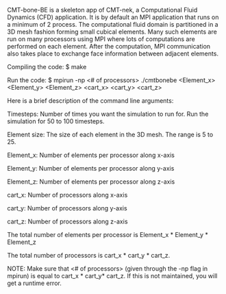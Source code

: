 CMT-bone-BE is a skeleton app of CMT-nek, a Computational Fluid Dynamics (CFD) application. 
It is by default an MPI application that runs on a minimum of 2 process.
The computational fluid domain is partitioned in a 3D mesh fashion forming small cubical elements.
Many such elements are run on many processors using MPI where lots of computations are performed on each element. 
After the computation, MPI communication also takes place to exchange face information between adjacent elements.

Compiling the code:
$ make

Run the code:
$ mpirun -np <# of processors> ./cmtbonebe <timesteps> <Element size> <Element_x> <Element_y> <Element_z> <cart_x> <cart_y> <cart_z>


Here is a brief description of the command line arguments:

Timesteps: Number of times you want the simulation to run for. Run the simulation for 50 to 100 timesteps.

Element size: The size of each element in the 3D mesh. The range is 5 to 25. 

Element_x: Number of elements per processor along x-axis

Element_y: Number of elements per processor along y-axis

Element_z: Number of elements per processor along z-axis

cart_x: Number of processors along x-axis

cart_y: Number of processors along y-axis

cart_z: Number of processors along z-axis


The total number of elements per processor is Element_x * Element_y * Element_z

The total number of processors is cart_x * cart_y * cart_z.

NOTE: Make sure that <# of processors> (given through the -np flag in mpirun) is equal to cart_x * cart_y* cart_z.
      If this is not maintained, you will get a runtime error.
